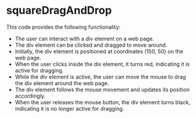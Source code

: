 # squareDragAndDrop

This code provides the following functionality:

- The user can interact with a div element on a web page.
- The div element can be clicked and dragged to move around.
- Initially, the div element is positioned at coordinates (150, 50) on the web page.
- When the user clicks inside the div element, it turns red, indicating it is active for dragging.
- While the div element is active, the user can move the mouse to drag the div element around the web page.
- The div element follows the mouse movement and updates its position accordingly.
- When the user releases the mouse button, the div element turns black, indicating it is no longer active for dragging.